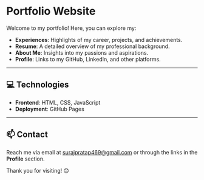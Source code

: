 # Portfolio Website  

Welcome to my portfolio! Here, you can explore my:  

- **Experiences**: Highlights of my career, projects, and achievements.  
- **Resume**: A detailed overview of my professional background.  
- **About Me**: Insights into my passions and aspirations.  
- **Profile**: Links to my GitHub, LinkedIn, and other platforms.  

---

## 💻 Technologies  
- **Frontend**: HTML, CSS, JavaScript
- **Deployment**: GitHub Pages 

---

## 📫 Contact  
Reach me via email at [surajpratap469@gmail.com](mailto:surajpratap469@gmail.com) or through the links in the **Profile** section.  

Thank you for visiting! 😊  
